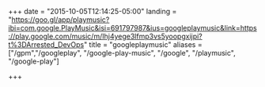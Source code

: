 +++
date = "2015-10-05T12:14:25-05:00"
landing = "https://goo.gl/app/playmusic?ibi=com.google.PlayMusic&isi=691797987&ius=googleplaymusic&link=https://play.google.com/music/m/Ihj4yege3lfmp3vs5yoopgxijpi?t%3DArrested_DevOps"
title = "googleplaymusic"
aliases = ["/gpm","/googleplay", "/google-play-music", "/google", "/playmusic", "/google-play"]

+++

